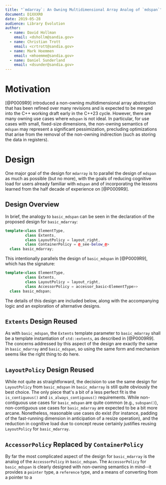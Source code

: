 ```yaml
---
title: "`mdarray`: An Owning Multidimensional Array Analog of `mdspan`"
document: D1XXXR0
date: 2019-05-28
audience: Library Evolution
author:
  - name: David Hollman
    email: <dshollm@sandia.gov>
  - name: Christian Trott
    email: <crtrott@sandia.gov>
  - name: Mark Hoemmen
    email: <mhoemme@sandia.gov>
  - name: Daniel Sunderland
    email: <dsunder@sandia.gov>
---
```


# Motivation

[@P0009R9] introduced a non-owning multidimensional array abstraction that has been refined over many revisions and is expected to be merged into the C++ working draft early in the C++23 cycle.  However, there are many owning use cases where `mdspan` is not ideal.  In particular, for use cases with small, fixed-size dimensions, the non-owning semantics of `mdspan` may represent a significant pessimization, precluding optimizations that arise from the removal of the non-owning indirection (such as storing the data in registers).  

# Design

One major goal of the design for `mdarray` is to parallel the design of `mdspan` as much as possible (but no more), with the goals of reducing cognitive load for users already familiar with `mdspan` and of incorporating the lessons learned from the half decade of experience on [@P0009R9].

## Design Overview

In brief, the analogy to `basic_mdspan` can be seen in the declaration of the proposed design for `basic_mdarray`:

```cpp
template<class ElementType,
         class Extents,
         class LayoutPolicy = layout_right,
         class ContainerPolicy = @_see-below_@>
  class basic_mdarray;
```

This intentionally parallels the design of `basic_mdspan` in [@P0009R9], which has the signature:

```cpp
template<class ElementType,
         class Extents,
         class LayoutPolicy = layout_right,
         class AccessorPolicy = accessor_basic<ElementType>>
  class basic_mdspan;
```

The details of this design are included below, along with the accompanying logic and an exploration of alternative designs.

## `Extents` Design Reused

As with `basic_mdspan`, the `Extents` template parameter to `basic_mdarray` shall be a template instantiation of `std::extents`, as described in [@P0009R9].  The concerns addressed by this aspect of the design are exactly the same in `basic_mdarray` and `basic_mdspan`, so using the same form and mechanism seems like the right thing to do here.

## `LayoutPolicy` Design Reused

While not quite as straightforward, the decision to use the same design for `LayoutPolicy` from `basic_mdspan` in `basic_mdarray` is still quite obviously the best choice.  The only piece that's a bit of a less perfect fit is the `is_contiguous()` and `is_always_contiguous()` requirements.  While non-contiguous use cases for `basic_mdspan` are quite common (e.g., `subspan()`), non-contiguous use cases for `basic_mdarray` are expected to be a bit more arcane.  Nonetheless, reasonable use cases do exist (for instance, padding of the fast-running dimension in anticipation of a resize operation), and the reduction in cognitive load due to concept reuse certainly justifies reusing `LayoutPolicy` for `basic_mdarray`.

## `AccessorPolicy` Replaced by `ContainerPolicy`

By far the most complicated aspect of the design for `basic_mdarray` is the analog of the `AccessorPolicy` in `basic_mdspan`.  The `AccessorPolicy` for `basic_mdspan` is clearly designed with non-owning semantics in mind--it provides a `pointer` type, a `reference` type, and a means of converting from a pointer to a 







